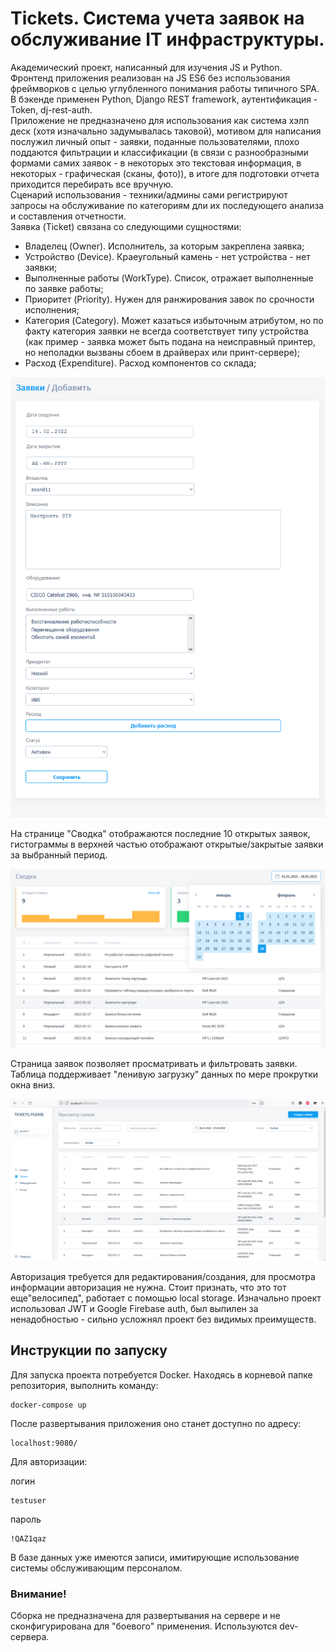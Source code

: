 # Tickets. Система учета заявок на обслуживание IT инфраструктуры. 
Академический проект, написанный для изучения JS и Python. 
Фронтенд приложения реализован на JS ES6 без использования фреймворков с целью углубленного понимания работы типичного SPA.  
В бэкенде применен Python, Django REST framework, аутентификация - Token, dj-rest-auth.  
Приложение не предназначено для использования как система хэлп деск (хотя изначально задумывалась таковой), мотивом для написания послужил личный опыт - заявки, поданные пользователями, плохо поддаются фильтрации и классификации (в связи с разнообразными формами самих заявок - в некоторых это текстовая информация, в некоторых - графическая (сканы, фото)), в итоге для подготовки отчета приходится перебирать все вручную.  
Сценарий использования - техники/админы сами регистрируют запросы на обслуживание по категориям дли их последующего анализа и составления отчетности.  
Заявка (Ticket) связана со следующими сущностями:  
- Владелец (Owner). Исполнитель, за которым закреплена заявка;  
- Устройство (Device). Краеугольный камень - нет устройства - нет заявки;  
- Выполненные работы (WorkType). Список, отражает выполненные по заявке работы;  
- Приоритет (Priority). Нужен для ранжирования завок по срочности исполнения;  
- Категория (Category). Может казаться избыточным атрибутом, но по факту категория заявки не всегда соответствует типу устройства (как пример - заявка может быть подана на неисправный принтер, но неполадки вызваны сбоем в драйверах или принт-сервере);  
- Расход (Expenditure). Расход компонентов со склада;
    
![](https://github.com/anon811/tickets/blob/main/readme-img/ticket_form.png)

На странице "Сводка" отображаются последние 10 открытых заявок, гистограммы в верхней частью отображают открытые/закрытые заявки за выбранный период. 
    
![](https://github.com/anon811/tickets/blob/main/readme-img/dashboard.png)

Страница заявок позволяет просматривать и фильтровать заявки. Таблица поддерживает "ленивую загрузку" данных по мере прокрутки окна вниз. 
    
![](https://github.com/anon811/tickets/blob/main/readme-img/ticket-list.png)

Авторизация требуется для редактирования/создания, для просмотра информации авторизация не нужна. Стоит признать, что это тот еще"велосипед", работает с помощью local storage. Изначально проект использовал JWT и Google Firebase auth, был выпилен за ненадобностью - сильно усложнял проект без видимых преимуществ. 

## Инструкции по запуску
Для запуска проекта потребуется Docker.
Находясь в корневой папке репозитория, выполнить команду:

    docker-compose up

После развертывания приложения оно станет доступно по адресу:

    localhost:9080/

Для авторизации:

логин

    testuser

пароль

    !QAZ1qaz
 
В базе данных уже имеются записи, имитирующие использование системы обслуживающим персоналом.

### Внимание!
Сборка не предназначена для развертывания на сервере и не сконфигурирована для "боевого" применения. Используются dev-сервера. 
